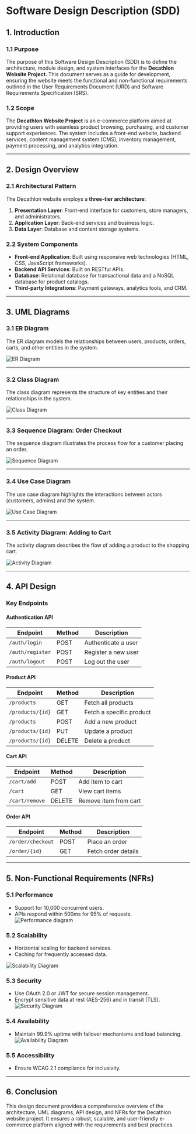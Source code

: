 # Software Design Description (SDD)

## 1. Introduction

### 1.1 Purpose
The purpose of this Software Design Description (SDD) is to define the architecture, module design, and system interfaces for the **Decathlon Website Project**. This document serves as a guide for development, ensuring the website meets the functional and non-functional requirements outlined in the User Requirements Document (URD) and Software Requirements Specification (SRS).

### 1.2 Scope
The **Decathlon Website Project** is an e-commerce platform aimed at providing users with seamless product browsing, purchasing, and customer support experiences. The system includes a front-end website, backend services, content management system (CMS), inventory management, payment processing, and analytics integration.

---

## 2. Design Overview

### 2.1 Architectural Pattern
The Decathlon website employs a **three-tier architecture**:
1. **Presentation Layer**: Front-end interface for customers, store managers, and administrators.
2. **Application Layer**: Back-end services and business logic.
3. **Data Layer**: Database and content storage systems.

### 2.2 System Components
- **Front-end Application**: Built using responsive web technologies (HTML, CSS, JavaScript frameworks).
- **Backend API Services**: Built on RESTful APIs.
- **Database**: Relational database for transactional data and a NoSQL database for product catalogs.
- **Third-party Integrations**: Payment gateways, analytics tools, and CRM.

---

## 3. UML Diagrams

### 3.1 ER Diagram
The ER diagram models the relationships between users, products, orders, carts, and other entities in the system.

![ER Diagram](https://github.com/user-attachments/assets/8197baf4-797a-49e9-9664-3b27bf3a7d48)


---

### 3.2 Class Diagram
The class diagram represents the structure of key entities and their relationships in the system.

![Class Diagram](https://github.com/user-attachments/assets/962ca0ec-5a73-4d59-9ddc-1d2af2ccb42b)


---

### 3.3 Sequence Diagram: Order Checkout
The sequence diagram illustrates the process flow for a customer placing an order.

![Sequence Diagram](https://github.com/user-attachments/assets/84372c64-af4f-4d6d-bfee-0c0934557aa6)



---

### 3.4 Use Case Diagram
The use case diagram highlights the interactions between actors (customers, admins) and the system.

![Use Case Diagram](https://github.com/user-attachments/assets/10ce8837-f172-47a0-863d-5409617a110f)


---

### 3.5 Activity Diagram: Adding to Cart
The activity diagram describes the flow of adding a product to the shopping cart.

![Activity Diagram](https://github.com/user-attachments/assets/f6190f40-d68d-4284-a493-40f28c7b002d)


---

## 4. API Design

### Key Endpoints

#### Authentication API
| Endpoint              | Method | Description               |
|-----------------------|--------|---------------------------|
| `/auth/login`         | POST   | Authenticate a user       |
| `/auth/register`      | POST   | Register a new user       |
| `/auth/logout`        | POST   | Log out the user          |

#### Product API
| Endpoint              | Method | Description               |
|-----------------------|--------|---------------------------|
| `/products`           | GET    | Fetch all products        |
| `/products/{id}`      | GET    | Fetch a specific product  |
| `/products`           | POST   | Add a new product         |
| `/products/{id}`      | PUT    | Update a product          |
| `/products/{id}`      | DELETE | Delete a product          |

#### Cart API
| Endpoint              | Method | Description               |
|-----------------------|--------|---------------------------|
| `/cart/add`           | POST   | Add item to cart          |
| `/cart`               | GET    | View cart items           |
| `/cart/remove`        | DELETE | Remove item from cart     |

#### Order API
| Endpoint              | Method | Description               |
|-----------------------|--------|---------------------------|
| `/order/checkout`     | POST   | Place an order            |
| `/order/{id}`         | GET    | Fetch order details       |

---

## 5. Non-Functional Requirements (NFRs)

### 5.1 Performance
- Support for 10,000 concurrent users.
- APIs respond within 500ms for 95% of requests.
 ![Performance diagram](https://github.com/user-attachments/assets/523056bd-c720-4f11-bcc7-2bfe34075364)


### 5.2 Scalability
- Horizontal scaling for backend services.
- Caching for frequently accessed data.
  
![Scalability Diagram](https://github.com/user-attachments/assets/dcfca96f-f445-4474-94af-11b96cd7993f)

### 5.3 Security
- Use OAuth 2.0 or JWT for secure session management.
- Encrypt sensitive data at rest (AES-256) and in transit (TLS).
![Security Diagram](https://github.com/user-attachments/assets/497f3e5b-bda6-44ff-806d-eb61f3cc4446)

### 5.4 Availability
- Maintain 99.9% uptime with failover mechanisms and load balancing.
![Availability Diagram](https://github.com/user-attachments/assets/70c53c36-aa06-4c02-a9d6-1e23f4062baf)

### 5.5 Accessibility
- Ensure WCAG 2.1 compliance for inclusivity.

---

## 6. Conclusion

This design document provides a comprehensive overview of the architecture, UML diagrams, API design, and NFRs for the Decathlon website project. It ensures a robust, scalable, and user-friendly e-commerce platform aligned with the requirements and best practices.

